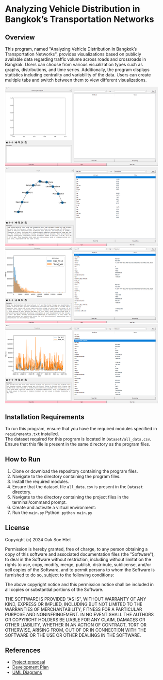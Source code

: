 # Analyzing Vehicle Distribution in Bangkok’s Transportation Networks

## Overview
This program, named "Analyzing Vehicle Distribution in Bangkok’s Transportation Networks", provides visualizations based on publicly available data regarding traffic volume across roads and crossroads in Bangkok. Users can choose from various visualization types such as graphs, distributions, and time series. Additionally, the program displays statistics including centrality and variability of the data. Users can create multiple tabs and switch between them to view different visualizations.

![img.png](img.png)
![img_1.png](img_1.png)
![img_2.png](img_2.png)
![img_3.png](img_3.png)

## Installation Requirements
To run this program, ensure that you have the required modules specified in `requirements.txt` installed. \
The dataset required for this program is located in `Dataset/all_data.csv`. Ensure that this file is present in the same directory as the program files.

## How to Run
1. Clone or download the repository containing the program files.
2. Navigate to the directory containing the program files.
3. Install the required modules.
4. Ensure that the dataset file `all_data.csv` is present in the `Dataset` directory.
5. Navigate to the directory containing the project files in the terminal/command prompt.
6. Create and activate a virtual environment:
7. Run the `main.py` Python: ``python main.py``

## License
Copyright (c) 2024 Oak Soe Htet

Permission is hereby granted, free of charge, to any person obtaining a copy
of this software and associated documentation files (the "Software"), to deal
in the Software without restriction, including without limitation the rights
to use, copy, modify, merge, publish, distribute, sublicense, and/or sell
copies of the Software, and to permit persons to whom the Software is
furnished to do so, subject to the following conditions:

The above copyright notice and this permission notice shall be included in all
copies or substantial portions of the Software.

THE SOFTWARE IS PROVIDED "AS IS", WITHOUT WARRANTY OF ANY KIND, EXPRESS OR
IMPLIED, INCLUDING BUT NOT LIMITED TO THE WARRANTIES OF MERCHANTABILITY,
FITNESS FOR A PARTICULAR PURPOSE AND NONINFRINGEMENT. IN NO EVENT SHALL THE
AUTHORS OR COPYRIGHT HOLDERS BE LIABLE FOR ANY CLAIM, DAMAGES OR OTHER
LIABILITY, WHETHER IN AN ACTION OF CONTRACT, TORT OR OTHERWISE, ARISING FROM,
OUT OF OR IN CONNECTION WITH THE SOFTWARE OR THE USE OR OTHER DEALINGS IN THE
SOFTWARE.

## References
- [Project proposal](https://docs.google.com/document/d/1xrs812Q61Y8sp-I6mjK8kuL8ROEmxg7FoxWt-dztvpQ/edit?usp=sharing)
- [Development Plan](https://github.com/ErikLupical/Year-Project/wiki/Development-Plan)
- [UML Diagrams](https://github.com/ErikLupical/Year-Project/wiki/UML-Diagrams)